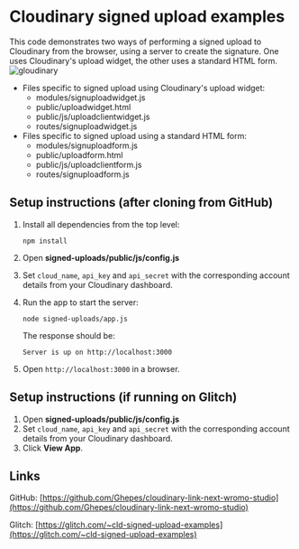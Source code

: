 # Cloudinary signed upload examples

This code demonstrates two ways of performing a signed upload to Cloudinary from the browser, using a server to create the signature. One uses Cloudinary's upload widget, the other uses a standard HTML form.
![gloudinary](https://github.com/Ghepes/cloudinary-link-next-wromo-studio/assets/39159631/10a392cd-ebf4-4c55-8075-25b42a1c7ca7)

* Files specific to signed upload using Cloudinary's upload widget:
  * modules/signuploadwidget.js
  * public/uploadwidget.html
  * public/js/uploadclientwidget.js
  * routes/signuploadwidget.js
* Files specific to signed upload using a standard HTML form:
  * modules/signuploadform.js
  * public/uploadform.html
  * public/js/uploadclientform.js
  * routes/signuploadform.js

## Setup instructions (after cloning from GitHub)

1. Install all dependencies from the top level:
   
   `npm install`
1. Open **signed-uploads/public/js/config.js**
1. Set `cloud_name`, `api_key` and `api_secret` with the corresponding account details from your Cloudinary dashboard.
1. Run the app to start the server:
    
    `node signed-uploads/app.js`

    The response should be:

    `Server is up on http://localhost:3000`
1. Open `http://localhost:3000` in a browser.

## Setup instructions (if running on Glitch)

1. Open **signed-uploads/public/js/config.js**
1. Set `cloud_name`, `api_key` and `api_secret` with the corresponding account details from your Cloudinary dashboard.
1. Click **View App**.

## Links

GitHub: [https://github.com/Ghepes/cloudinary-link-next-wromo-studio](https://github.com/Ghepes/cloudinary-link-next-wromo-studio)

Glitch: [https://glitch.com/~cld-signed-upload-examples](https://glitch.com/~cld-signed-upload-examples)
